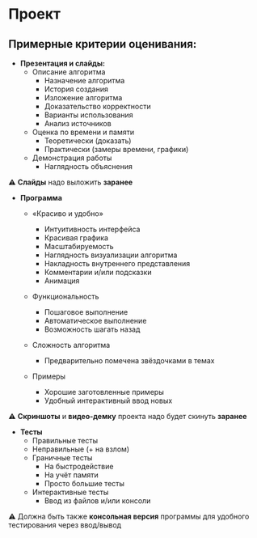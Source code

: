 # Проект

## Примерные критерии оценивания:

- **Презентация и слайды:**
  - Описание алгоритма
    - Назначение алгоритма
    - История создания
    - Изложение алгоритма
    - Доказательство корректности
    - Варианты использования
    - Анализ источников
  - Оценка по времени и памяти
    - Теоретически (доказать)
    - Практически (замеры времени, графики)
  - Демонстрация работы
    - Наглядность объяснения

⚠️ **Слайды** надо выложить **заранее**

- **Программа**
  - «Красиво и удобно»
    - Интуитивность интерфейса
    - Красивая графика
    - Масштабируемость
    - Наглядность визуализации алгоритма
    - Накладность внутреннего представления
    - Комментарии и/или подсказки
    - Анимация
  - Функциональность
    - Пошаговое выполнение
    - Автоматическое выполнение
    - Возможность шагать назад

  - Сложность алгоритма
    - Предварительно помечена звёздочками в темах
  - Примеры
    - Хорошие заготовленные примеры
    - Удобный интерактивный ввод новых

⚠️ **Скриншоты** и **видео-демку** проекта надо будет скинуть **заранее**

- **Тесты**
  - Правильные тесты
  - Неправильные (+ на взлом)
  - Граничные тесты
    - На быстродействие
    - На учёт памяти
    - Просто большие тесты
  - Интерактивные тесты
    - Ввод из файлов и/или консоли

⚠️ Должна быть также **консольная версия** программы для удобного тестирования через ввод/вывод

